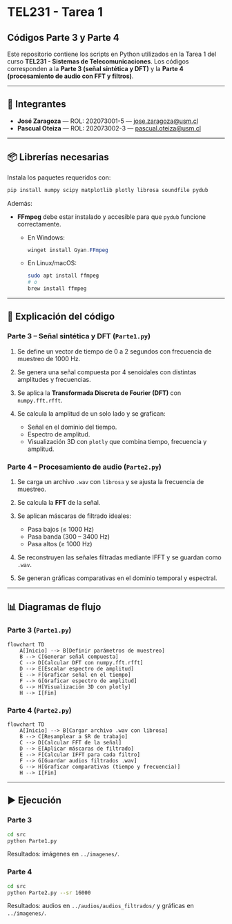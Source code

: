 # TEL231 - Tarea 1

## Códigos Parte 3 y Parte 4

Este repositorio contiene los scripts en Python utilizados en la Tarea 1 del curso **TEL231 - Sistemas de Telecomunicaciones**.
Los códigos corresponden a la **Parte 3 (señal sintética y DFT)** y la **Parte 4 (procesamiento de audio con FFT y filtros)**.

---

## 👥 Integrantes

* **José Zaragoza** — ROL: 202073001-5 — [jose.zaragoza@usm.cl](mailto:jose.zaragoza@usm.cl)
* **Pascual Oteiza** — ROL: 202073002-3 — [pascual.oteiza@usm.cl](mailto:pascual.oteiza@usm.cl)

---

## 📦 Librerías necesarias

Instala los paquetes requeridos con:

```bash
pip install numpy scipy matplotlib plotly librosa soundfile pydub
```

Además:

* **FFmpeg** debe estar instalado y accesible para que `pydub` funcione correctamente.

  * En Windows:

    ```powershell
    winget install Gyan.FFmpeg
    ```
  * En Linux/macOS:

    ```bash
    sudo apt install ffmpeg
    # o
    brew install ffmpeg
    ```

---

## 📝 Explicación del código

### Parte 3 – Señal sintética y DFT (`Parte1.py`)

1. Se define un vector de tiempo de 0 a 2 segundos con frecuencia de muestreo de 1000 Hz.
2. Se genera una señal compuesta por 4 senoidales con distintas amplitudes y frecuencias.
3. Se aplica la **Transformada Discreta de Fourier (DFT)** con `numpy.fft.rfft`.
4. Se calcula la amplitud de un solo lado y se grafican:

   * Señal en el dominio del tiempo.
   * Espectro de amplitud.
   * Visualización 3D con `plotly` que combina tiempo, frecuencia y amplitud.

### Parte 4 – Procesamiento de audio (`Parte2.py`)

1. Se carga un archivo `.wav` con `librosa` y se ajusta la frecuencia de muestreo.
2. Se calcula la **FFT** de la señal.
3. Se aplican máscaras de filtrado ideales:

   * Pasa bajos (≤ 1000 Hz)
   * Pasa banda (300 – 3400 Hz)
   * Pasa altos (≥ 1000 Hz)
4. Se reconstruyen las señales filtradas mediante IFFT y se guardan como `.wav`.
5. Se generan gráficas comparativas en el dominio temporal y espectral.

---

## 📊 Diagramas de flujo

### Parte 3 (`Parte1.py`)

```mermaid
flowchart TD
    A[Inicio] --> B[Definir parámetros de muestreo]
    B --> C[Generar señal compuesta]
    C --> D[Calcular DFT con numpy.fft.rfft]
    D --> E[Escalar espectro de amplitud]
    E --> F[Graficar señal en el tiempo]
    F --> G[Graficar espectro de amplitud]
    G --> H[Visualización 3D con plotly]
    H --> I[Fin]
```

### Parte 4 (`Parte2.py`)

```mermaid
flowchart TD
    A[Inicio] --> B[Cargar archivo .wav con librosa]
    B --> C[Resamplear a SR de trabajo]
    C --> D[Calcular FFT de la señal]
    D --> E[Aplicar máscaras de filtrado]
    E --> F[Calcular IFFT para cada filtro]
    F --> G[Guardar audios filtrados .wav]
    G --> H[Graficar comparativas (tiempo y frecuencia)]
    H --> I[Fin]
```

---

## ▶️ Ejecución

### Parte 3

```bash
cd src
python Parte1.py
```

Resultados: imágenes en `../imagenes/`.

### Parte 4

```bash
cd src
python Parte2.py --sr 16000
```

Resultados: audios en `../audios/audios_filtrados/` y gráficas en `../imagenes/`.
